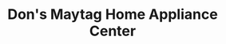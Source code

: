 ---
title: "Don's Maytag Home Appliance Center"
url: /eugene/dons-maytag-home-appliance-center/
shop: appliance
---